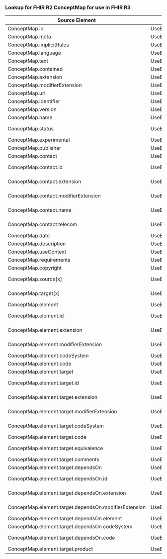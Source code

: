 ### Lookup for FHIR R2 ConceptMap for use in FHIR R3

| Source Element | Usage | Target |
| -------------- | ----- | ------ |
| ConceptMap.id | UseElementSameName | ConceptMap.id |
| ConceptMap.meta | UseElementSameName | ConceptMap.meta |
| ConceptMap.implicitRules | UseElementSameName | ConceptMap.implicitRules |
| ConceptMap.language | UseElementSameName | ConceptMap.language |
| ConceptMap.text | UseElementSameName | ConceptMap.text |
| ConceptMap.contained | UseElementSameName | ConceptMap.contained |
| ConceptMap.extension | UseElementSameName | ConceptMap.extension |
| ConceptMap.modifierExtension | UseElementSameName | ConceptMap.modifierExtension |
| ConceptMap.url | UseElementSameName | ConceptMap.url |
| ConceptMap.identifier | UseElementSameName | ConceptMap.identifier |
| ConceptMap.version | UseElementSameName | ConceptMap.version |
| ConceptMap.name | UseElementSameName | ConceptMap.name |
| ConceptMap.status | UseExtension | http://hl7.org/fhir/1.0/StructureDefinition/extension-ConceptMap.status |
| ConceptMap.experimental | UseElementSameName | ConceptMap.experimental |
| ConceptMap.publisher | UseElementSameName | ConceptMap.publisher |
| ConceptMap.contact | UseElementSameName | ConceptMap.contact |
| ConceptMap.contact.id | UseExtension | http://hl7.org/fhir/1.0/StructureDefinition/extension-ConceptMap.contact.id |
| ConceptMap.contact.extension | UseExtension | http://hl7.org/fhir/1.0/StructureDefinition/extension-ConceptMap.contact.extension |
| ConceptMap.contact.modifierExtension | UseExtension | http://hl7.org/fhir/1.0/StructureDefinition/extension-ConceptMap.contact.modifierExtension |
| ConceptMap.contact.name | UseExtension | http://hl7.org/fhir/1.0/StructureDefinition/extension-ConceptMap.contact.name |
| ConceptMap.contact.telecom | UseExtension | http://hl7.org/fhir/1.0/StructureDefinition/extension-ConceptMap.contact.telecom |
| ConceptMap.date | UseElementSameName | ConceptMap.date |
| ConceptMap.description | UseElementSameName | ConceptMap.description |
| ConceptMap.useContext | UseElementRenamed | ConceptMap.jurisdiction |
| ConceptMap.requirements | UseElementRenamed | ConceptMap.purpose |
| ConceptMap.copyright | UseElementSameName | ConceptMap.copyright |
| ConceptMap.source[x] | UseExtension | http://hl7.org/fhir/1.0/StructureDefinition/extension-ConceptMap.source |
| ConceptMap.target[x] | UseExtension | http://hl7.org/fhir/1.0/StructureDefinition/extension-ConceptMap.target |
| ConceptMap.element | UseElementRenamed | ConceptMap.group.element |
| ConceptMap.element.id | UseExtension | http://hl7.org/fhir/1.0/StructureDefinition/extension-ConceptMap.element.id |
| ConceptMap.element.extension | UseExtension | http://hl7.org/fhir/1.0/StructureDefinition/extension-ConceptMap.element.extension |
| ConceptMap.element.modifierExtension | UseExtension | http://hl7.org/fhir/1.0/StructureDefinition/extension-ConceptMap.element.modifierExtension |
| ConceptMap.element.codeSystem | UseElementRenamed | ConceptMap.group.source |
| ConceptMap.element.code | UseElementRenamed | ConceptMap.group.element.code |
| ConceptMap.element.target | UseElementRenamed | ConceptMap.group.element.target |
| ConceptMap.element.target.id | UseExtension | http://hl7.org/fhir/1.0/StructureDefinition/extension-ConceptMap.element.target.id |
| ConceptMap.element.target.extension | UseExtension | http://hl7.org/fhir/1.0/StructureDefinition/extension-ConceptMap.element.target.extension |
| ConceptMap.element.target.modifierExtension | UseExtension | http://hl7.org/fhir/1.0/StructureDefinition/extension-ConceptMap.element.target.modifierExtension |
| ConceptMap.element.target.codeSystem | UseExtension | http://hl7.org/fhir/1.0/StructureDefinition/extension-ConceptMap.element.target.codeSystem |
| ConceptMap.element.target.code | UseElementRenamed | ConceptMap.group.element.target.code |
| ConceptMap.element.target.equivalence | UseExtension | http://hl7.org/fhir/1.0/StructureDefinition/extension-ConceptMap.element.target.equivalence |
| ConceptMap.element.target.comments | UseElementRenamed | ConceptMap.group.element.target.comment |
| ConceptMap.element.target.dependsOn | UseElementRenamed | ConceptMap.group.element.target.dependsOn |
| ConceptMap.element.target.dependsOn.id | UseExtension | http://hl7.org/fhir/1.0/StructureDefinition/extension-ConceptMap.element.target.dependsOn.id |
| ConceptMap.element.target.dependsOn.extension | UseExtension | http://hl7.org/fhir/1.0/StructureDefinition/extension-ConceptMap.element.target.dependsOn.extension |
| ConceptMap.element.target.dependsOn.modifierExtension | UseExtension | http://hl7.org/fhir/1.0/StructureDefinition/extension-ConceptMap.element.target.dependsOn.modifierExtension |
| ConceptMap.element.target.dependsOn.element | UseElementRenamed | ConceptMap.group.element.target.dependsOn.property |
| ConceptMap.element.target.dependsOn.codeSystem | UseElementRenamed | ConceptMap.group.element.target.dependsOn.system |
| ConceptMap.element.target.dependsOn.code | UseExtension | http://hl7.org/fhir/1.0/StructureDefinition/extension-ConceptMap.element.target.dependsOn.code |
| ConceptMap.element.target.product | UseElementRenamed | ConceptMap.group.element.target.product |
